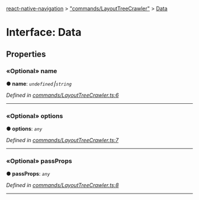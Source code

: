 [react-native-navigation](../README.md) > ["commands/LayoutTreeCrawler"](../modules/_commands_layouttreecrawler_.md) > [Data](../interfaces/_commands_layouttreecrawler_.data.md)



# Interface: Data


## Properties
<a id="name"></a>

### «Optional» name

**●  name**:  *`undefined`⎮`string`* 

*Defined in [commands/LayoutTreeCrawler.ts:6](https://github.com/wix/react-native-navigation/blob/961d36be/lib/src/commands/LayoutTreeCrawler.ts#L6)*





___

<a id="options"></a>

### «Optional» options

**●  options**:  *`any`* 

*Defined in [commands/LayoutTreeCrawler.ts:7](https://github.com/wix/react-native-navigation/blob/961d36be/lib/src/commands/LayoutTreeCrawler.ts#L7)*





___

<a id="passprops"></a>

### «Optional» passProps

**●  passProps**:  *`any`* 

*Defined in [commands/LayoutTreeCrawler.ts:8](https://github.com/wix/react-native-navigation/blob/961d36be/lib/src/commands/LayoutTreeCrawler.ts#L8)*





___


